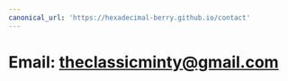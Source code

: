```yaml
---
canonical_url: 'https://hexadecimal-berry.github.io/contact'
---
```


# Email: theclassicminty@gmail.com
